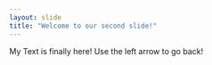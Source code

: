 ```yaml
---
layout: slide
title: "Welcome to our second slide!"
---
```

My Text is finally here!
Use the left arrow to go back!